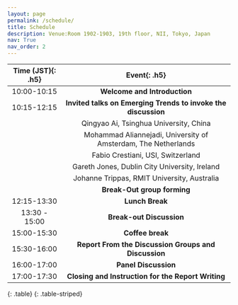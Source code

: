 ```yaml
---
layout: page
permalink: /schedule/
title: Schedule
description: Venue:Room 1902-1903, 19th floor, NII, Tokyo, Japan
nav: True
nav_order: 2
---
```



| **Time (JST)**{: .h5}   | **Event**{: .h5}                                                   |
| :-----------------------: | :-----------------------------------------------------------------: |
| 10:00-10:15            | **Welcome and Introduction**                                           |
| 10:15-12:15          | **Invited talks on Emerging Trends to invoke the discussion**|
|                           |     Qingyao Ai, Tsinghua University, China|
|                           |     Mohammad Aliannejadi, University of Amsterdam, The Netherlands|
|                           |     Fabio Crestiani, USI, Switzerland|
|                           |     Gareth Jones, Dublin City University, Ireland|
|                           |     Johanne Trippas, RMIT University, Australia|
|                           | **Break-Out group forming** |
| 12:15-13:30            | **Lunch Break** |
| 13:30 - 15:00            | **Break-out Discussion** |
| 15:00-15:30           | **Coffee break** |
| 15:30-16:00           | **Report From the Discussion Groups and Discussion** |
| 16:00-17:00           | **Panel Discussion** |
| 17:00-17:30          | **Closing and Instruction for the Report Writing** |
{: .table}
{: .table-striped}


<!-- | **Time (JST)**{: .h5} |                                              **Event**{: .h5}                                                      |
| :---------------------------: | :--------------------------------------------------------------------------------------------------------: |
|         13:00 - 13:10         |                                    **Introduction and opening remarks**                                    |
|         13:10 - 14:00         |                                    **Keynote Speech and Question Answers**                                 |
|         14:00 - 14:30         |                                         **Accepted Papers (Part I)**                                       |
|         14:30 - 14:45         |                                             **Coffee Break**                                               |
|         14:45 - 15:15         |                                         **Accepted Papers (Part II)**                                      |
|         15:15 - 16:15         |                                           **Break-out Discussions**                                        |
|         16:15 - 17:30         |                                    **Panel Discussion and Closing Remarks**                                 |
{: .table}
{: .table-striped} -->
